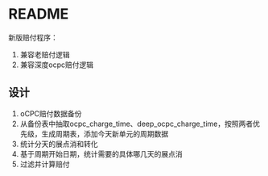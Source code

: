 # README


新版赔付程序：
1. 兼容老赔付逻辑
2. 兼容深度ocpc赔付逻辑


## 设计

1. oCPC赔付数据备份
2. 从备份表中抽取ocpc_charge_time、deep_ocpc_charge_time，按照两者优先级，生成周期表，添加今天新单元的周期数据
3. 统计分天的展点消和转化
4. 基于周期开始日期，统计需要的具体哪几天的展点消
5. 过滤并计算赔付